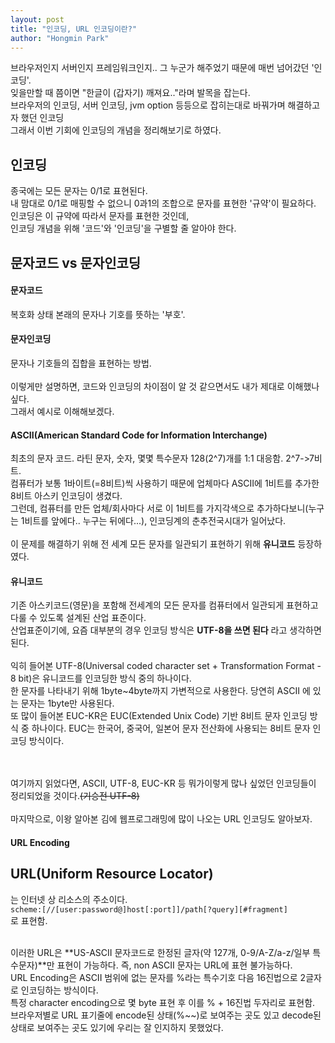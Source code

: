 ```yaml
---
layout: post
title: "인코딩, URL 인코딩이란?"
author: "Hongmin Park"
---
```


브라우저인지 서버인지 프레임워크인지.. 그 누군가 해주었기 때문에 매번 넘어갔던 '인코딩'.<br>
잊을만할 때 쯤이면 "한글이 (갑자기) 깨져요.."라며 발목을 잡는다.<br>
브라우저의 인코딩, 서버 인코딩, jvm option 등등으로 잡히는대로 바꿔가며 해결하고자 했던 인코딩<br>
그래서 이번 기회에 인코딩의 개념을 정리해보기로 하였다.<br>

## 인코딩
종국에는 모든 문자는 0/1로 표현된다.<br>
내 맘대로 0/1로 매핑할 수 없으니 0과1의 조합으로 문자를 표현한 '규약'이 필요하다.<br>
인코딩은 이 규약에 따라서 문자를 표현한 것인데,<br>
인코딩 개념을 위해 '코드'와 '인코딩'을 구별할 줄 알아야 한다.<br>

## 문자코드 vs 문자인코딩
#### 문자코드
복호화 상태 본래의 문자나 기호를 뜻하는 '부호'. 
#### 문자인코딩
문자나 기호들의 집합을 표현하는 방법. 
<br><br>
이렇게만 설명하면, 코드와 인코딩의 차이점이 알 것 같으면서도 내가 제대로 이해했나 싶다. <br>
그래서 예시로 이해해보겠다. <br>

#### ASCII(American Standard Code for Information Interchange)
최초의 문자 코드. 라틴 문자, 숫자, 몇몇 특수문자 128(2^7)개를 1:1 대응함. 2^7->7비트. <br>
컴퓨터가 보통 1바이트(=8비트)씩 사용하기 때문에 업체마다 ASCII에 1비트를 추가한 8비트 아스키 인코딩이 생겼다. <br>
그런데, 컴퓨터를 만든 업체/회사마다 서로 이 1비트를 가지각색으로 추가하다보니(누구는 1비트를 앞에다.. 누구는 뒤에다...), 인코딩계의 춘추전국시대가 일어났다. <br>
<br>
이 문제를 해결하기 위해 전 세계 모든 문자를 일관되기 표현하기 위해 **유니코드** 등장하였다. 
#### 유니코드
기존 아스키코드(영문)을 포함해 전세계의 모든 문자를 컴퓨터에서 일관되게 표현하고 다룰 수 있도록 설계된 산업 표준이다.<br>
산업표준이기에, 요즘 대부분의 경우 인코딩 방식은 **UTF-8을 쓰면 된다** 라고 생각하면 된다.<br><br>
익히 들어본 UTF-8(Universal coded character set + Transformation Format - 8 bit)은 유니코드를 인코딩한 방식 중의 하나이다. <br>
한 문자를 나타내기 위해 1byte~4byte까지 가변적으로 사용한다. 당연히 ASCII 에 있는 문자는 1byte만 사용된다.<br>
또 많이 들어본 EUC-KR은 EUC(Extended Unix Code) 기반 8비트 문자 인코딩 방식 중 하나이다. EUC는 한국어, 중국어, 일본어 문자 전산화에 사용되는 8비트 문자 인코딩 방식이다. 

<br><br>
여기까지 읽었다면, ASCII, UTF-8, EUC-KR 등 뭐가이렇게 많나 싶었던 인코딩들이 정리되었을 것이다.~~(기승전 UTF-8)~~
<br><br>
마지막으로, 이왕 알아본 김에 웹프로그래밍에 많이 나오는 URL 인코딩도 알아보자.

#### URL Encoding
## URL(Uniform Resource Locator)
는 인터넷 상 리소스의 주소이다.<br>
`scheme:[//[user:password@]host[:port]]/path[?query][#fragment]`<br>
로 표현함.<br><br>

이러한 URL은 **US-ASCII 문자코드로 한정된 글자(약 127개, 0-9/A-Z/a-z/일부 특수문자)**만 표현이 가능하다. 즉, non ASCII 문자는 URL에 표현 불가능하다.
<br>
URL Encoding은 ASCII 범위에 없는 문자를 %라는 특수기호 다음 16진법으로 2글자로 인코딩하는 방식이다.<br>
특정 character encoding으로 몇 byte 표현 후 이를 % + 16진법 두자리로 표현함.<br>
브라우저별로 URL 표기줄에 encode된 상태(%~~)로 보여주는 곳도 있고 decode된 상태로 보여주는 곳도 있기에 우리는 잘 인지하지 못했었다.<br>


